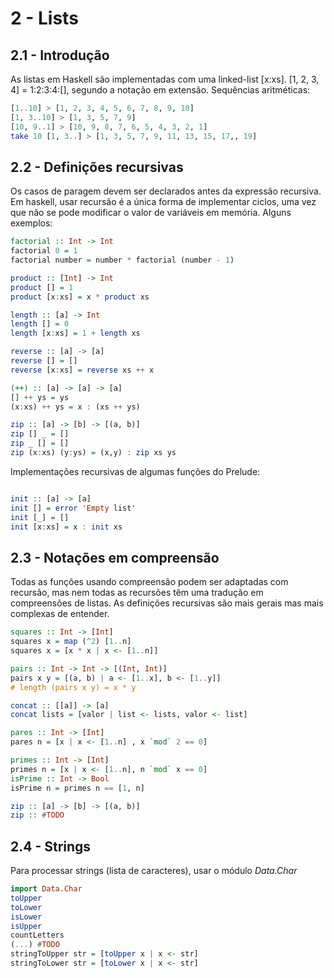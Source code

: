 # 2  - Lists

## 2.1 - Introdução

As listas em Haskell são implementadas com uma linked-list [x:xs]. [1, 2, 3, 4] = 1:2:3:4:[], segundo a notação em extensão. Sequências aritméticas:

```Haskell
[1..10] > [1, 2, 3, 4, 5, 6, 7, 8, 9, 10]
[1, 3..10] > [1, 3, 5, 7, 9]
[10, 9..1] > [10, 9, 8, 7, 6, 5, 4, 3, 2, 1]
take 10 [1, 3..] > [1, 3, 5, 7, 9, 11, 13, 15, 17,, 19]
```

## 2.2 - Definições recursivas

Os casos de paragem devem ser declarados antes da expressão recursiva. Em haskell, usar recursão é a única forma de implementar ciclos, uma vez que não se pode modificar o valor de variáveis em memória. Alguns exemplos:

```Haskell
factorial :: Int -> Int
factorial 0 = 1
factorial number = number * factorial (number - 1)

product :: [Int] -> Int
product [] = 1
product [x:xs] = x * product xs

length :: [a] -> Int
length [] = 0
length [x:xs] = 1 + length xs

reverse :: [a] -> [a]
reverse [] = []
reverse [x:xs] = reverse xs ++ x

(++) :: [a] -> [a] -> [a]
[] ++ ys = ys
(x:xs) ++ ys = x : (xs ++ ys)

zip :: [a] -> [b] -> [(a, b)]
zip [] _ = []
zip _ [] = []
zip (x:xs) (y:ys) = (x,y) : zip xs ys
```

Implementações recursivas de algumas funções do Prelude:

```Haskell

init :: [a] -> [a]
init [] = error 'Empty list'
init [_] = []
init [x:xs] = x : init xs
```

## 2.3 - Notações em compreensão

Todas as funções usando compreensão podem ser adaptadas com recursão, mas nem todas as recursões têm uma tradução em compreensões de listas. As definições recursivas são mais gerais mas mais complexas de entender.

```Haskell
squares :: Int -> [Int]
squares x = map (^2) [1..n]
squares x = [x * x | x <- [1..n]]

pairs :: Int -> Int -> [(Int, Int)]
pairs x y = [(a, b) | a <- [1..x], b <- [1..y]]
# length (pairs x y) = x * y

concat :: [[a]] -> [a]
concat lists = [valor | list <- lists, valor <- list]

pares :: Int -> [Int]
pares n = [x | x <- [1..n] , x `mod` 2 == 0]

primes :: Int -> [Int]
primes n = [x | x <- [1..n], n `mod` x == 0]
isPrime :: Int -> Bool
isPrime n = primes n == [1, n]

zip :: [a] -> [b] -> [(a, b)]
zip :: #TODO
```

## 2.4 - Strings

Para processar strings (lista de caracteres), usar o módulo *Data.Char*

```Haskell
import Data.Char
toUpper
toLower
isLower
isUpper
countLetters
(...) #TODO
stringToUpper str = [toUpper x | x <- str]
stringToLower str = [toLower x | x <- str]
```
